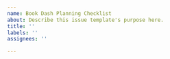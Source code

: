 ```yaml
---
name: Book Dash Planning Checklist
about: Describe this issue template's purpose here.
title: ''
labels: ''
assignees: ''

---
```



